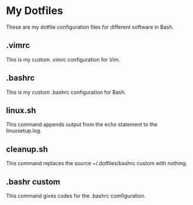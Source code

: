 # My Dotfiles
These are my dotfile configuration files for different software in Bash.
## .vimrc
This is my custom .vimrc configuration for Vim.
## .bashrc
This is my custom .bashrc configuration for Bash.
## linux.sh
This command appends output from the echo statement to the linuxsetup.log.
## cleanup.sh 
This command replaces the source ~/.dotfiles/bashrc custom with nothing.
## .bashr custom 
This command gives codes for the .bashrc comfiguration. 

